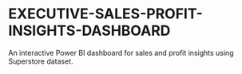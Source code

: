 # EXECUTIVE-SALES-PROFIT-INSIGHTS-DASHBOARD
An interactive Power BI dashboard for sales and profit insights using Superstore dataset.
